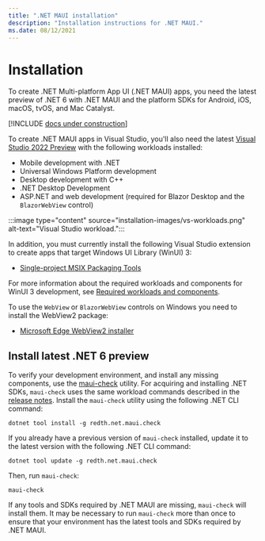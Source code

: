 ```yaml
---
title: ".NET MAUI installation"
description: "Installation instructions for .NET MAUI."
ms.date: 08/12/2021
---
```


# Installation

To create .NET Multi-platform App UI (.NET MAUI) apps, you need the latest preview of .NET 6 with .NET MAUI and the platform SDKs for Android, iOS, macOS, tvOS, and Mac Catalyst.

[!INCLUDE [docs under construction](~/includes/preview-note.md)]

To create .NET MAUI apps in Visual Studio, you'll also need the latest [Visual Studio 2022 Preview](https://visualstudio.microsoft.com/vs/preview/vs2022/) with the following workloads installed:

- Mobile development with .NET
- Universal Windows Platform development
- Desktop development with C++
- .NET Desktop Development
- ASP.NET and web development (required for Blazor Desktop and the `BlazorWebView` control)

:::image type="content" source="installation-images/vs-workloads.png" alt-text="Visual Studio workload.":::

In addition, you must currently install the following Visual Studio extension to create apps that target Windows UI Library (WinUI) 3:

- [Single-project MSIX Packaging Tools](https://marketplace.visualstudio.com/items?itemName=ProjectReunion.MicrosoftSingleProjectMSIXPackagingToolsDev17)

For more information about the required workloads and components for WinUI 3 development, see [Required workloads and components](/windows/apps/project-reunion/set-up-your-development-environment#required-workloads-and-components).

To use the `WebView` or `BlazorWebView` controls on Windows you need to install the WebView2 package:

- [Microsoft Edge WebView2 installer](https://developer.microsoft.com/microsoft-edge/webview2/)

## Install latest .NET 6 preview

<!-- In the .NET CLI, run the following command to install the .NET MAUI workloads:

```dotnetcli
dotnet workload install maui
``` -->

To verify your development environment, and install any missing components, use the [maui-check](https://github.com/Redth/dotnet-maui-check) utility. For acquiring and installing .NET SDKs, `maui-check` uses the same workload commands described in the [release notes](https://github.com/dotnet/core/blob/main/release-notes/6.0/install-maui.md). Install the `maui-check` utility using the following .NET CLI command:

```dotnetcli
dotnet tool install -g redth.net.maui.check
```

If you already have a previous version of `maui-check` installed, update it to the latest version with the following .NET CLI command:

```dotnetcli
dotnet tool update -g redth.net.maui.check
```

Then, run `maui-check`:

```dotnetcli
maui-check
```

If any tools and SDKs required by .NET MAUI are missing, `maui-check` will install them. It may be necessary to run `maui-check` more than once to ensure that your environment has the latest tools and SDKs required by .NET MAUI.
